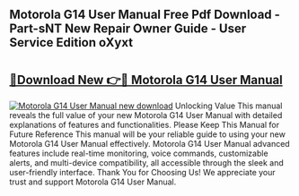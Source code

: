 ## Motorola G14 User Manual Free Pdf Download - Part-sNT New Repair Owner Guide - User Service Edition oXyxt

# <h2><a href="http://cf26017.oget.top/?id=Motorola+G14+User+Manual">🔗Download New 👉🔴 Motorola G14 User Manual</a></h2>

[![Motorola G14 User Manual new download](https://i.imgur.com/5g1atiW.png)](http://cf26017.oget.top/?id=Motorola+G14+User+Manual)
Unlocking Value This manual reveals the full value of your new Motorola G14 User Manual with detailed explanations of features and functionalities. Please Keep This Manual for Future Reference This manual will be your reliable guide to using your new Motorola G14 User Manual effectively. Motorola G14 User Manual advanced features include real-time monitoring, voice commands, customizable alerts, and multi-device compatibility, all accessible through the sleek and user-friendly interface. Thank You for Choosing Us! We appreciate your trust and support Motorola G14 User Manual.
